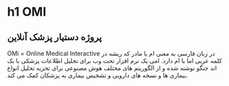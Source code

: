 # h1 OMI
## پروژه دستیار پزشک آنلاین

OMi  = Online Medical Interactive
در زبان فارسی به معنی ام یا مادر که ریشه در کلمه عربی اما یا ام دارد.
امی یک نرم افزار تحت وب برای تحلیل اطلاعات پزشکی با بک اند جنگو نوشته شده و از الگوریتم های مختلف هوش مصنوعی برای تحزیه تحلیل انواع بیماری ها و نسخه های دارویی و تشخیص بیماری به پزشکان کمک می کند.
